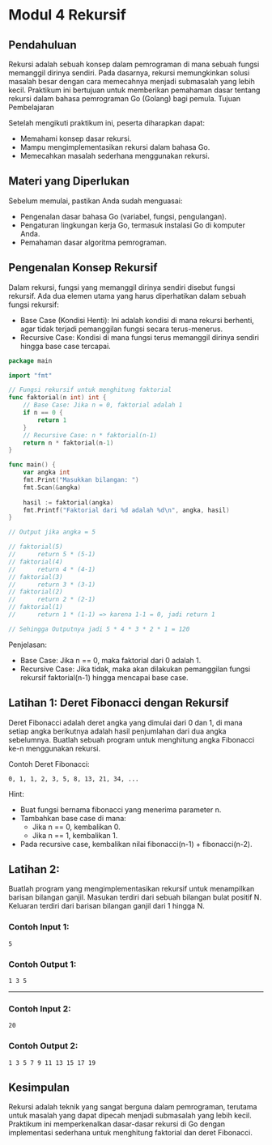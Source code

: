 # Modul 4 Rekursif
## Pendahuluan
Rekursi adalah sebuah konsep dalam pemrograman di mana sebuah fungsi memanggil dirinya sendiri. Pada dasarnya, rekursi memungkinkan solusi masalah besar dengan cara memecahnya menjadi submasalah yang lebih kecil. Praktikum ini bertujuan untuk memberikan pemahaman dasar tentang rekursi dalam bahasa pemrograman Go (Golang) bagi pemula.
Tujuan Pembelajaran

Setelah mengikuti praktikum ini, peserta diharapkan dapat:

- Memahami konsep dasar rekursi.
- Mampu mengimplementasikan rekursi dalam bahasa Go.
- Memecahkan masalah sederhana menggunakan rekursi.

## Materi yang Diperlukan

Sebelum memulai, pastikan Anda sudah menguasai:

- Pengenalan dasar bahasa Go (variabel, fungsi, pengulangan).
- Pengaturan lingkungan kerja Go, termasuk instalasi Go di komputer Anda.
- Pemahaman dasar algoritma pemrograman.

## Pengenalan Konsep Rekursif

Dalam rekursi, fungsi yang memanggil dirinya sendiri disebut fungsi rekursif. Ada dua elemen utama yang harus diperhatikan dalam sebuah fungsi rekursif:

- Base Case (Kondisi Henti): Ini adalah kondisi di mana rekursi berhenti, agar tidak terjadi pemanggilan fungsi secara terus-menerus.
- Recursive Case: Kondisi di mana fungsi terus memanggil dirinya sendiri hingga base case tercapai.

```go
package main

import "fmt"

// Fungsi rekursif untuk menghitung faktorial
func faktorial(n int) int {
    // Base Case: Jika n = 0, faktorial adalah 1
    if n == 0 {
        return 1
    }
    // Recursive Case: n * faktorial(n-1)
    return n * faktorial(n-1)
}

func main() {
    var angka int
    fmt.Print("Masukkan bilangan: ")
    fmt.Scan(&angka)
    
    hasil := faktorial(angka)
    fmt.Printf("Faktorial dari %d adalah %d\n", angka, hasil)
}

// Output jika angka = 5

// faktorial(5)
//      return 5 * (5-1)
// faktorial(4)
//      return 4 * (4-1)
// faktorial(3)
//      return 3 * (3-1)
// faktorial(2)
//      return 2 * (2-1)
// faktorial(1)
//      return 1 * (1-1) => karena 1-1 = 0, jadi return 1

// Sehingga Outputnya jadi 5 * 4 * 3 * 2 * 1 = 120
```
Penjelasan:

- Base Case: Jika n == 0, maka faktorial dari 0 adalah 1.
- Recursive Case: Jika tidak, maka akan dilakukan pemanggilan fungsi rekursif faktorial(n-1) hingga mencapai base case.

## Latihan 1: Deret Fibonacci dengan Rekursif
Deret Fibonacci adalah deret angka yang dimulai dari 0 dan 1, di mana setiap angka berikutnya adalah hasil penjumlahan dari dua angka sebelumnya. Buatlah sebuah program untuk menghitung angka Fibonacci ke-n menggunakan rekursi.

Contoh Deret Fibonacci: 
```
0, 1, 1, 2, 3, 5, 8, 13, 21, 34, ...
```
Hint:
- Buat fungsi bernama fibonacci yang menerima parameter n.
- Tambahkan base case di mana:
    - Jika n == 0, kembalikan 0.
    - Jika n == 1, kembalikan 1.
- Pada recursive case, kembalikan nilai fibonacci(n-1) + fibonacci(n-2).

## Latihan 2:
Buatlah program yang mengimplementasikan rekursif untuk menampilkan barisan bilangan ganjil.
Masukan terdiri dari sebuah bilangan bulat positif N.
Keluaran terdiri dari barisan bilangan ganjil dari 1 hingga N.
### Contoh Input 1:
```
5
```
### Contoh Output 1:
```
1 3 5
```
---
### Contoh Input 2:
```
20
```
### Contoh Output 2:
```
1 3 5 7 9 11 13 15 17 19
```

## Kesimpulan

Rekursi adalah teknik yang sangat berguna dalam pemrograman, terutama untuk masalah yang dapat dipecah menjadi submasalah yang lebih kecil. Praktikum ini memperkenalkan dasar-dasar rekursi di Go dengan implementasi sederhana untuk menghitung faktorial dan deret Fibonacci.